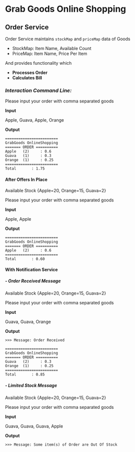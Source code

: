 # Grab Goods Online Shopping

## Order Service
Order Service maintains `stockMap` and `priceMap` data of Goods
- StockMap: Item Name, Available Count
- PriceMap: Item Name, Price Per Item

And provides functionality which
- **Processes Order** 
- **Calculates Bill**

### _Interaction Command Line:_

Please input your order with comma separated goods 

**Input**

Apple, Guava, Apple, Orange

**Output**
```
========================
GrabGoods OnlineShopping
======= ORDER ==========
Apple 	(2) 	: 0.6
Guava 	(1) 	: 0.3
Orange 	(1) 	: 0.25
========================
Total 		: 1.75
```

#### After Offers In Place

Available Stock {Apple=20, Orange=15, Guava=2} 

Please input your order with comma separated goods 

**Input**

Apple, Apple

**Output**

```
========================
GrabGoods OnlineShopping
======= ORDER ==========
Apple 	(2) 	: 0.6
========================
Total 		: 0.60
```

#### With Notification Service 
##### - Order Received Message
Available Stock {Apple=20, Orange=15, Guava=2} 

Please input your order with comma separated goods 

**Input**

Guava, Guava, Orange

**Output**

`>>> Message: Order Received`


```
========================
GrabGoods OnlineShopping
======= ORDER ==========
Guava 	(2) 	: 0.3
Orange 	(1) 	: 0.25
========================
Total 		: 0.85
```
##### - Limited Stock Message
Available Stock {Apple=20, Orange=15, Guava=2} 

Please input your order with comma separated goods 

**Input**

Guava, Guava, Guava, Apple

**Output**

`>>> Message: Some item(s) of Order are Out Of Stock`